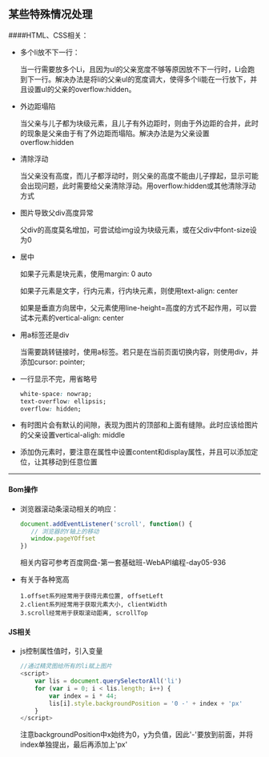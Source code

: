 ## 某些特殊情况处理

####HTML、CSS相关：

- 多个li放不下一行：

  当一行需要放多个Li，且因为ul的父亲宽度不够等原因放不下一行时，Li会跑到下一行。解决办法是将li的父亲ul的宽度调大，使得多个li能在一行放下，并且设置ul的父亲的overflow:hidden。

- 外边距塌陷

  当父亲与儿子都为块级元素，且儿子有外边距时，则由于外边距的合并，此时的现象是父亲由于有了外边距而塌陷。解决办法是为父亲设置overflow:hidden
  
- 清除浮动

  当父亲没有高度，而儿子都浮动时，则父亲的高度不能由儿子撑起，显示可能会出现问题，此时需要给父亲清除浮动。用overflow:hidden或其他清除浮动方式

- 图片导致父div高度异常

  父div的高度莫名增加，可尝试给img设为块级元素，或在父div中font-size设为0

- 居中

  如果子元素是块元素，使用margin: 0 auto

  如果子元素是文字，行内元素，行内块元素，则使用text-align: center

  如果是垂直方向居中，父元素使用line-height=高度的方式不起作用，可以尝试本元素的vertical-align: center
  
- 用a标签还是div

  当需要跳转链接时，使用a标签。若只是在当前页面切换内容，则使用div，并添加cursor: pointer;

- 一行显示不完，用省略号

  ```css
  white-space: nowrap;
  text-overflow: ellipsis;
  overflow: hidden;
  ```

  

- 有时图片会有默认的间隙，表现为图片的顶部和上面有缝隙。此时应该给图片的父亲设置vertical-aligh: middle

- 添加伪元素时，要注意在属性中设置content和display属性，并且可以添加定位，让其移动到任意位置



---

#### Bom操作

- 浏览器滚动条滚动相关的响应：

  ```js
  document.addEventListener('scroll', function() {
     // 浏览器的Y轴上的移动
     window.pageYOffset   
  })
  ```

  相关内容可参考百度网盘-第一套基础班-WebAPI编程-day05-936

- 有关于各种宽高

  ```
  1.offset系列经常用于获得元素位置, offsetLeft
  2.client系列经常用于获取元素大小, clientWidth
  3.scroll经常用于获取滚动距离, scrollTop
  ```

  

#### JS相关

- js控制属性值时，引入变量

  ```javascript
  //通过精灵图给所有的li赋上图片
  <script>
      var lis = document.querySelectorAll('li')
      for (var i = 0; i < lis.length; i++) {
          var index = i * 44;
          lis[i].style.backgroundPosition = '0 -' + index + 'px'
      }
  </script>
  ```

  注意backgroundPosition中x始终为0，y为负值，因此'-'要放到前面，并将index单独提出，最后再添加上'px'

